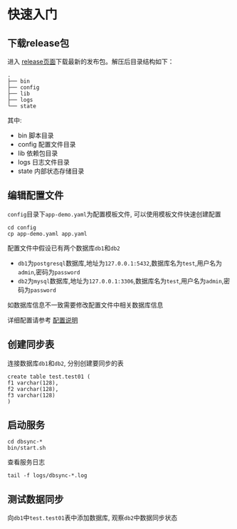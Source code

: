 # 快速入门

## 下载release包

进入 [release页面](https://github.com/lou-yj/dbsync/releases)下载最新的发布包。解压后目录结构如下：

```
.
├── bin
├── config
├── lib
├── logs
└── state
```

其中: 

- bin 脚本目录
- config 配置文件目录
- lib 依赖包目录
- logs 日志文件目录
- state 内部状态存储目录


## 编辑配置文件

`config`目录下`app-demo.yaml`为配置模板文件, 可以使用模板文件快速创建配置

```
cd config
cp app-demo.yaml app.yaml
```

配置文件中假设已有两个数据库`db1`和`db2`

- `db1`为`postgresql`数据库,地址为`127.0.0.1:5432`,数据库名为`test`,用户名为`admin`,密码为`password`
- `db2`为`mysql`数据库,地址为`127.0.0.1:3306`,数据库名为`test`,用户名为`admin`,密码为`password`

如数据库信息不一致需要修改配置文件中相关数据库信息

详细配置请参考 [配置说明](configuration.cn.md)


## 创建同步表

连接数据库`db1`和`db2`, 分别创建要同步的表

```
create table test.test01 (
f1 varchar(128),
f2 varchar(128),
f3 varchar(128)
)
```

## 启动服务

```
cd dbsync-*
bin/start.sh
```

查看服务日志

```
tail -f logs/dbsync-*.log
```

## 测试数据同步

向`db1`中`test.test01`表中添加数据库, 观察`db2`中数据同步状态

